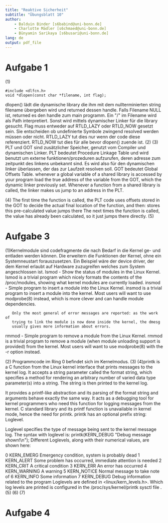 ```yaml
---
title: "Reaktive Sicherheit"
subtitle: "Übungsblatt 10"
author: 
	- Balduin Binder [s6babind@uni-bonn.de]
	- Charlotte Mädler [s6chmaed@uni-bonn.de]
	- Bünyamin Sarikaya [s6busari@uni-bonn.de]
lang: de
output: pdf_file
---
```


# Aufgabe 1
(1)
```
#include <dlfcn.h>
void *dlopen(const char *filename, int flag);
```
dlopen() lädt die dynamische library die ihm mit dem nullterminierten string filename übergeben wird und returned dessen handle. Falls Filename NULL ist, returned es den handle zum main programm. Ein "/" im Filename wird als Path interpretiert. Sonst wird mittels dynamischer Linker für die library gesucht.
Flag muss entweder auf RTLD_LAZY oder RTLD_NOW gesetzt sein. Sie entscheiden ob undefinierte Symbole zwingend resolved werden müssen oder nicht. RTLD_LAZY tut dies nur wenn der code diese referenziert. RTLD_NOW tut dies für alle bevor dlopen() zuende ist. 
(2)
(3)
PLT und GOT sind zusätzlicher Speicher, genutzt vom Compiler und dynamischen Linker.
PLT bedeutet Procedure Linkage Table und wird benutzt um externe funktionen/prozeduren aufzurufen, deren adresse zum zeitpunkt des linkens unbekannt sind. Es wird also für den dynamischen linker überlassen, der das zur Laufzeit resolven soll. 
GOT bedeutet Global Offsets Table.
whenever a global variable of a shared library is accessed by your program load the true address of the variable from the GOT, which the dynamic linker previously set.
Whenever a function from a shared library is called, the linker makes us jump to an address in the PLT.


(4)
The first time the function is called, the PLT code uses offsets stored in the GOT to decide the actual final location of the function, and then:
stores this pre-calculated value
jumps there
The next times the function is called, the value has already been calculated, so it just jumps there directly.
(5)

# Aufgabe 3

(1)Kernelmodule sind codefragmente die nach Bedarf in die Kernel ge- und entladen werden können. Die erweitern die Funktionen der Kernel, ohne ein Systemneustart forauszusetzen. Ein Beispiel wäre der device driver, der dem Kernel erlaubt auf Hardware zuzugreifen welches zum System angeschlossen ist. 
lsmod - Show the status of modules in the Linux Kernel. lsmod is a trivial program which nicely formats the contents of the
       /proc/modules, showing what kernel modules are currently loaded.
insmod - Simple program to insert a module into the Linux Kernel. insmod is a trivial program to insert a module into the kernel. Most
       users will want to use modprobe(8) instead, which is more clever and
       can handle module dependencies.

       Only the most general of error messages are reported: as the work of
       trying to link the module is now done inside the kernel, the dmesg
       usually gives more information about errors.
 rmmod - Simple program to remove a module from the Linux Kernel. rmmod is a trivial program to remove a module (when module unloading
       support is provided) from the kernel. Most users will want to use
       modprobe(8) with the -r option instead.

(2) Programmcode im Ring 0 befindet sich im Kernelmodus. 
(3)
(4)printk is a C function from the Linux kernel interface that prints messages to the kernel log. It accepts a string parameter called the format string, which specifies a method for rendering an arbitrary number of varied data type parameter(s) into a string. The string is then printed to the kernel log.

It provides a printf-like abstraction and its parsing of the format string and arguments behave exactly the same way. It acts as a debugging tool for kernel programmers who need this function for logging messages from the kernel. C standard library and its printf function is unavailable in kernel mode, hence the need for printk. printk has an optional prefix string: Loglevel.

Loglevel specifies the type of message being sent to the kernel message log. The syntax with loglevel is:
printk(KERN_DEBUG "Debug message shown!\n");
Different Loglevels, along with their numerical values, are shown here:

0	KERN_EMERG	Emergency condition, system is probably dead
1	KERN_ALERT	Some problem has occurred, immediate attention is needed
2	KERN_CRIT	A critical condition
3	KERN_ERR	An error has occurred
4	KERN_WARNING	A warning
5	KERN_NOTICE	Normal message to take note of
6	KERN_INFO	Some information
7	KERN_DEBUG	Debug information related to the program
Loglevels are defined in <linux/kern_levels.h>. Which log levels are printed is configured in the /proc/sys/kernel/printk sysctl file .
(5)
(6)
(7)

# Aufgabe 4

